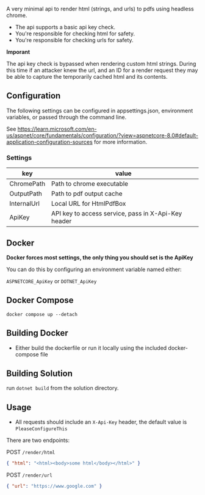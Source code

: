 ﻿A very minimal api to render html (strings, and urls) to pdfs using headless chrome.

- The api supports a basic api key check.
- You're responsible for checking html for safety.
- You're responsible for checking urls for safety.

**Imporant** 

The api key check is bypassed when rendering custom html strings. During this time
if an attacker knew the url, and an ID for a render request they may be able to
capture the temporarily cached html and its contents.

## Configuration

The following settings can be configured in appsettings.json, environment variables,
or passed through the command line.

See https://learn.microsoft.com/en-us/aspnet/core/fundamentals/configuration/?view=aspnetcore-8.0#default-application-configuration-sources for more information.

### Settings

| key         | value                                               |
|-------------|-----------------------------------------------------|
| ChromePath  | Path to chrome executable                           |
| OutputPath  | Path to pdf output cache                            |
| InternalUrl | Local URL for HtmlPdfBox                            |
| ApiKey      | API key to access service, pass in X-Api-Key header |

## Docker

**Docker forces most settings, the only thing you should set is the ApiKey**

You can do this by configuring an environment variable named either:

`ASPNETCORE_ApiKey` or `DOTNET_ApiKey`

## Docker Compose

`docker compose up --detach`

## Building Docker

- Either build the dockerfile or run it locally using the included docker-compose file

## Building Solution

run `dotnet build` from the solution directory.

## Usage

- All requests should include an `X-Api-Key` header, the default value is `PleaseConfigureThis`

There are two endpoints:

POST `/render/html`
```json
{ "html": "<html><body>some html</body></html>" }
```

POST `/render/url`
```json
{ "url": "https://www.google.com" }
```
